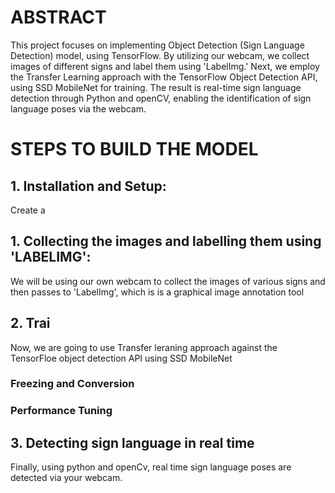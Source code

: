 # ABSTRACT
This project focuses on implementing Object Detection (Sign Language Detection) model, using TensorFlow. By utilizing our webcam, we collect images of different signs and label them using 'LabelImg.' Next, we employ the Transfer Learning approach with the TensorFlow Object Detection API, using SSD MobileNet for training. The result is real-time sign language detection through Python and openCV, enabling the identification of sign language poses via the webcam. 

# STEPS TO BUILD THE MODEL

## 1. Installation and Setup:
Create a

## 1. Collecting the images and labelling them using 'LABELIMG':
We will be using our own webcam to collect the images of various signs and then passes to 'LabelImg', which is is a graphical image annotation tool  

## 2.  Trai
Now, we are going to use Transfer leraning approach against the TensorFloe object detection API using SSD MobileNet

### Freezing and Conversion

### Performance Tuning

## 3. Detecting sign language in real time
Finally, using python and openCv, real time sign language poses are detected via your webcam. 





